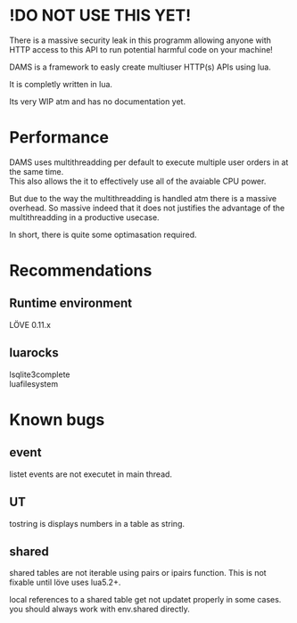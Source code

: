 # !DO NOT USE THIS YET!
There is a massive security leak in this programm allowing anyone with HTTP access to this API to run potential harmful code on your machine!

DAMS is a framework to easly create multiuser HTTP(s) APIs using lua.

It is completly written in lua.

Its very WIP atm and has no documentation yet.

# Performance
DAMS uses multithreadding per default to execute multiple user orders in at the same time.  
This also allows the it to effectively use all of the avaiable CPU power. 

But due to the way the multithreadding is handled atm there is a massive overhead. So massive indeed that it does not justifies the advantage of the multithreadding in a productive usecase.

In short, there is quite some optimasation required.

# Recommendations
## Runtime environment
LÖVE 0.11.x

## luarocks
lsqlite3complete  
luafilesystem


# Known bugs
## event
listet events are not executet in main thread.

## UT
tostring is displays numbers in a table as string.

## shared
shared tables are not iterable using pairs or ipairs function. This is not fixable until löve uses lua5.2+.

local references to a shared table get not updatet properly in some cases. you should always work with env.shared directly.
